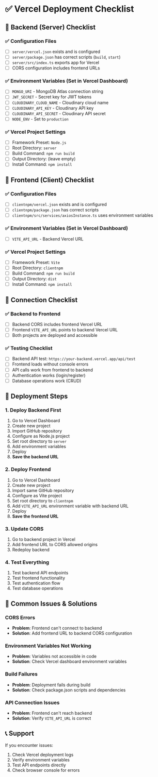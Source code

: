 # ✅ Vercel Deployment Checklist

## 🔧 Backend (Server) Checklist

### ✅ Configuration Files
- [ ] `server/vercel.json` exists and is configured
- [ ] `server/package.json` has correct scripts (`build`, `start`)
- [ ] `server/src/index.ts` exports app for Vercel
- [ ] CORS configuration includes frontend URLs

### ✅ Environment Variables (Set in Vercel Dashboard)
- [ ] `MONGO_URI` - MongoDB Atlas connection string
- [ ] `JWT_SECRET` - Secret key for JWT tokens
- [ ] `CLOUDINARY_CLOUD_NAME` - Cloudinary cloud name
- [ ] `CLOUDINARY_API_KEY` - Cloudinary API key
- [ ] `CLOUDINARY_API_SECRET` - Cloudinary API secret
- [ ] `NODE_ENV` - Set to `production`

### ✅ Vercel Project Settings
- [ ] Framework Preset: `Node.js`
- [ ] Root Directory: `server`
- [ ] Build Command: `npm run build`
- [ ] Output Directory: (leave empty)
- [ ] Install Command: `npm install`

## 🎨 Frontend (Client) Checklist

### ✅ Configuration Files
- [ ] `clientnpm/vercel.json` exists and is configured
- [ ] `clientnpm/package.json` has correct scripts
- [ ] `clientnpm/src/services/axiosInstance.ts` uses environment variables

### ✅ Environment Variables (Set in Vercel Dashboard)
- [ ] `VITE_API_URL` - Backend Vercel URL

### ✅ Vercel Project Settings
- [ ] Framework Preset: `Vite`
- [ ] Root Directory: `clientnpm`
- [ ] Build Command: `npm run build`
- [ ] Output Directory: `dist`
- [ ] Install Command: `npm install`

## 🔗 Connection Checklist

### ✅ Backend to Frontend
- [ ] Backend CORS includes frontend Vercel URL
- [ ] Frontend `VITE_API_URL` points to backend Vercel URL
- [ ] Both projects are deployed and accessible

### ✅ Testing Checklist
- [ ] Backend API test: `https://your-backend.vercel.app/api/test`
- [ ] Frontend loads without console errors
- [ ] API calls work from frontend to backend
- [ ] Authentication works (login/register)
- [ ] Database operations work (CRUD)

## 🚀 Deployment Steps

### 1. Deploy Backend First
1. Go to Vercel Dashboard
2. Create new project
3. Import GitHub repository
4. Configure as Node.js project
5. Set root directory to `server`
6. Add environment variables
7. Deploy
8. **Save the backend URL**

### 2. Deploy Frontend
1. Go to Vercel Dashboard
2. Create new project
3. Import same GitHub repository
4. Configure as Vite project
5. Set root directory to `clientnpm`
6. Add `VITE_API_URL` environment variable with backend URL
7. Deploy
8. **Save the frontend URL**

### 3. Update CORS
1. Go to backend project in Vercel
2. Add frontend URL to CORS allowed origins
3. Redeploy backend

### 4. Test Everything
1. Test backend API endpoints
2. Test frontend functionality
3. Test authentication flow
4. Test database operations

## 🐛 Common Issues & Solutions

### CORS Errors
- **Problem**: Frontend can't connect to backend
- **Solution**: Add frontend URL to backend CORS configuration

### Environment Variables Not Working
- **Problem**: Variables not accessible in code
- **Solution**: Check Vercel dashboard environment variables

### Build Failures
- **Problem**: Deployment fails during build
- **Solution**: Check package.json scripts and dependencies

### API Connection Issues
- **Problem**: Frontend can't reach backend
- **Solution**: Verify `VITE_API_URL` is correct

## 📞 Support

If you encounter issues:
1. Check Vercel deployment logs
2. Verify environment variables
3. Test API endpoints directly
4. Check browser console for errors 